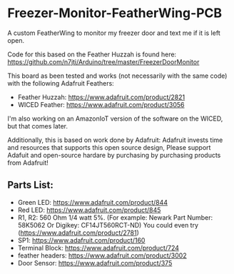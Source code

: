 # Freezer-Monitor-FeatherWing-PCB
A custom FeatherWing to monitor my freezer door and text me if it is left open.

Code for this based on the Feather Huzzah is found here: https://github.com/n7jti/Arduino/tree/master/FreezerDoorMonitor

This board as been tested and works (not necessarily with the same code) with the following Adafruit Feathers:
* Feather Huzzah: https://www.adafruit.com/product/2821
* WICED Feather: https://www.adafruit.com/product/3056

I'm also working on an AmazonIoT version of the software on the WICED, but that comes later. 

Additionally, this is based on work done by Adafruit: Adafruit invests time and resources that supports this open source design, Please support Adafuit
and open-source hardare by purchasing by purchasing products from Adafruit!

## Parts List:
* Green LED: https://www.adafruit.com/product/844
* Red LED: https://www.adafruit.com/product/845
* R1, R2: 560 Ohm 1/4 watt 5%. (For example: Newark Part Number: 58K5062 Or Digikey: CF14JT560RCT-ND) You could even try (https://www.adafruit.com/product/2781)
* SP1: https://www.adafruit.com/product/160
* Terminal Block: https://www.adafruit.com/product/724
* feather headers: https://www.adafruit.com/product/3002
* Door Sensor: https://www.adafruit.com/product/375


